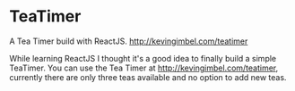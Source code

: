 # TeaTimer
A Tea Timer build with ReactJS. http://kevingimbel.com/teatimer

While learning ReactJS I thought it's a good idea to finally build a simple TeaTimer. You can use the Tea Timer at http://kevingimbel.com/teatimer, currently there are only three teas available and no option to add new teas.
